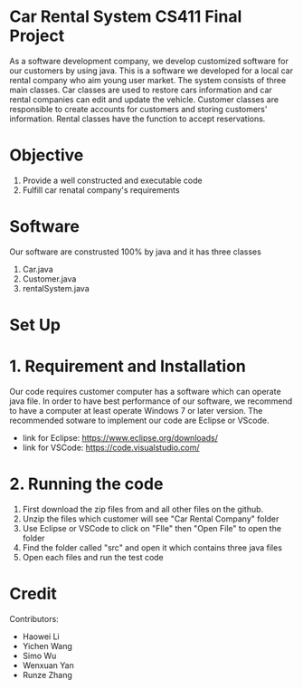 # Car Rental System   CS411    Final Project
As a software development company, we develop customized software for our customers by using java. This is a software we developed for a local car rental company who aim young user market. The system consists of three main classes. Car classes are used to restore cars information and car rental companies can edit and update the vehicle. Customer classes are responsible to create accounts for customers and storing customers' information. Rental classes have the function to accept reservations.

# Objective
1. Provide a well constructed and executable code
2. Fulfill car renatal company's requirements

# Software
Our software are construsted 100% by java and it has three classes
1. Car.java
2. Customer.java
3. rentalSystem.java

# Set Up
# 1. Requirement and Installation
Our code requires customer computer has a software which can operate java file. In order to have best performance of our software, we recommend to have a computer at least operate Windows 7 or later version. The recommended sotware to implement our code are Eclipse or VScode. 
- link for Eclipse: https://www.eclipse.org/downloads/
- link for VSCode: https://code.visualstudio.com/

# 2. Running the code
1. First download the zip files from and all other files on the github.
2. Unzip the files which customer will see "Car Rental Company" folder
3. Use Eclipse or VSCode to click on "FIle" then "Open File" to open the folder 
4. Find the folder called "src" and open it which contains three java files
5. Open each files and run the test code


# Credit
Contributors:
- Haowei Li 
- Yichen Wang
- Simo Wu
- Wenxuan Yan
- Runze Zhang
